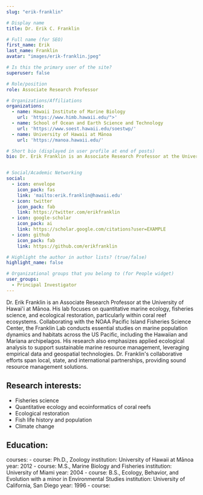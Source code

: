 ```yaml
---
slug: "erik-franklin"

# Display name
title: Dr. Erik C. Franklin

# Full name (for SEO)
first_name: Erik
last_name: Franklin
avatar: "images/erik-franklin.jpeg"

# Is this the primary user of the site?
superuser: false

# Role/position
role: Associate Research Professor

# Organizations/Affiliations
organizations:
  - name: Hawaii Institute of Marine Biology
    url: 'https://www.himb.hawaii.edu/">'
  - name: School of Ocean and Earth Science and Technology
    url: 'https://www.soest.hawaii.edu/soestwp/'
  - name: University of Hawaii at Mānoa
    url: 'https://manoa.hawaii.edu/'

# Short bio (displayed in user profile at end of posts)
bio: Dr. Erik Franklin is an Associate Research Professor at the University of Hawai'i at Mānoa. His lab focuses on quantitative marine ecology, fisheries science, and ecological restoration, particularly within coral reef ecosystems. Collaborating with the NOAA Pacific Island Fisheries Science Center, the Franklin Lab conducts essential studies on marine population dynamics and habitats across the US Pacific, including the Hawaiian and Mariana archipelagos. His research also emphasizes applied ecological analysis to support sustainable marine resource management, leveraging empirical data and geospatial technologies. Dr. Franklin's collaborative efforts span local, state, and international partnerships, providing sound resource management solutions.


# Social/Academic Networking
social:
  - icon: envelope
    icon_pack: fas
    link: 'mailto:erik.franklin@hawaii.edu'
  - icon: twitter
    icon_pack: fab
    link: https://twitter.com/erikfranklin
  - icon: google-scholar
    icon_pack: ai
    link: https://scholar.google.com/citations?user=EXAMPLE
  - icon: github
    icon_pack: fab
    link: https://github.com/erikfranklin

# Highlight the author in author lists? (true/false)
highlight_name: false

# Organizational groups that you belong to (for People widget)
user_groups:
  - Principal Investigator
---
```


Dr. Erik Franklin is an Associate Research Professor at the University of Hawai'i at Mānoa. His lab focuses on quantitative marine ecology, fisheries science, and ecological restoration, particularly within coral reef ecosystems. Collaborating with the NOAA Pacific Island Fisheries Science Center, the Franklin Lab conducts essential studies on marine population dynamics and habitats across the US Pacific, including the Hawaiian and Mariana archipelagos. His research also emphasizes applied ecological analysis to support sustainable marine resource management, leveraging empirical data and geospatial technologies. Dr. Franklin's collaborative efforts span local, state, and international partnerships, providing sound resource management solutions.

## Research interests:
  - Fisheries science
  - Quantitative ecology and ecoinformatics of coral reefs
  - Ecological restoration
  - Fish life history and population
  - Climate change

## Education:
  courses:
    - course: Ph.D., Zoology
      institution: University of Hawaii at Mānoa
      year: 2012
    - course: M.S., Marine Biology and Fisheries
      institution: University of Miami
      year: 2004
    - course: B.S., Ecology, Behavior, and Evolution with a minor in 
        Environmental Studies
      institution: University of California, San Diego
      year: 1996
    - course: 